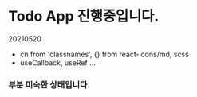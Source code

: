 # Todo App 진행중입니다.
20210520
- cn from 'classnames', {} from react-icons/md, scss
- useCallback, useRef ...

### 부분 미숙한 상태입니다.

